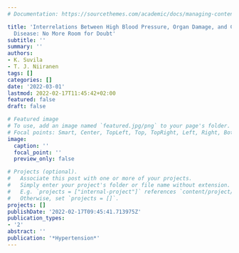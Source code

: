 ```yaml
---
# Documentation: https://sourcethemes.com/academic/docs/managing-content/

title: 'Interrelations Between High Blood Pressure, Organ Damage, and Cardiovascular
  Disease: No More Room for Doubt'
subtitle: ''
summary: ''
authors:
- K. Suvila
- T. J. Niiranen
tags: []
categories: []
date: '2022-03-01'
lastmod: 2022-02-17T11:45:42+02:00
featured: false
draft: false

# Featured image
# To use, add an image named `featured.jpg/png` to your page's folder.
# Focal points: Smart, Center, TopLeft, Top, TopRight, Left, Right, BottomLeft, Bottom, BottomRight.
image:
  caption: ''
  focal_point: ''
  preview_only: false

# Projects (optional).
#   Associate this post with one or more of your projects.
#   Simply enter your project's folder or file name without extension.
#   E.g. `projects = ["internal-project"]` references `content/project/deep-learning/index.md`.
#   Otherwise, set `projects = []`.
projects: []
publishDate: '2022-02-17T09:45:41.713975Z'
publication_types:
- '2'
abstract: ''
publication: '*Hypertension*'
---
```

